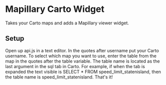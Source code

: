 # Mapillary Carto Widget
Takes your Carto maps and adds a Mapillary viewer widget.

## Setup
Open up api.js in a text editor. In the quotes after username put your Carto username. To select which map you want to use, enter the table from the map in the quotes after the table variable. The table name is located as the last argument in the sql tab in Carto. For example, if when the tab is expanded the text visible is SELECT * FROM speed_limit_statenisland, then the table name is speed_limit_statenisland. That's it!
